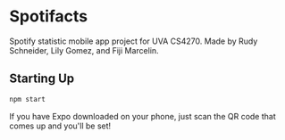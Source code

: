 # Spotifacts
Spotify statistic mobile app project for UVA CS4270. Made by Rudy Schneider, Lily Gomez, and Fiji Marcelin. 

## Starting Up
```bash
npm start
```
If you have Expo downloaded on your phone, just scan the QR code that comes up and you'll be set!
